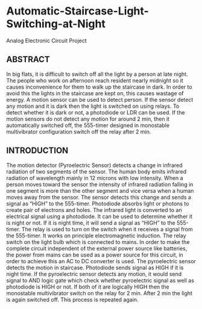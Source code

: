 # Automatic-Staircase-Light-Switching-at-Night
Analog Electronic Circuit Project

## ABSTRACT
In big flats, it is difficult to switch off all the light by a person at late night. The people who work on afternoon reach resident nearly midnight so it causes inconvenience for them to walk up the staircase in dark. In order to avoid this the lights in the staircase are kept on, this causes wastage of energy. A motion sensor can be used to detect person. If the sensor detect any motion and it is dark then the light is switched on using relays. To detect whether it is dark or not, a photodiode or LDR can be used. If the motion sensors do not detect any motion for around 2 min, then it automatically switched off, the 555-timer designed in monostable multivibrator configuration switch off
the relay after 2 min.

## INTRODUCTION
The motion detector (Pyroelectric Sensor) detects a change in infrared radiation of two segments of the sensor. The human body emits infrared radiation of wavelength mainly in 12 microns with low intensity. When a person moves toward the sensor the intensity of infrared radiation falling in one segment is more than the other segment and vice versa when a human moves away from the sensor. The sensor detects this change and sends a signal as “HIGH” to the 555-timer. Photodiode absorbs light or photons to create pair of electrons and holes. The infrared light is converted to an electrical signal using a photodiode. It can be used to determine whether it is night or
not. If it is night time, it will send a signal as “HIGH” to the 555-timer. The relay is used to turn on the switch when it receives a signal from the 555-timer. It works on principle electromagnetic induction. The relay switch on the light bulb which is connected to mains. In order to make the complete circuit independent of the external power source like batteries, the power from mains can be used as a power source for this circuit, in order to achieve this an AC to DC converter is used. The pyroelectric sensor detects the motion in staircase. Photodiode sends signal as HIGH if it is night time. If the pyroelectric sensor detects any motion, it would send signal to
AND logic gate which check whether pyroelectric signal as well as photodiode is HIGH or not. If both of it are logically
HIGH then the monostable multivibrator switch on the relay for 2 min. After 2 min the light is again switched off. This process is repeated again.

## 
